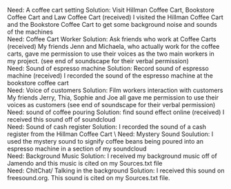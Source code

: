 Need: A coffee cart setting Solution: Visit Hillman Coffee Cart, Bookstore Coffee Cart and Law Coffee Cart (received)
          I visited the Hillman Coffee Cart and the Bookstore Coffee Cart to get some background noise and sounds of the                  machines\
Need: Coffee Cart Worker Solution: Ask friends who work at Coffee Carts (received)
            My friends Jenn and Michaela, who actually work for the coffee carts, gave me permission to use their voices as               the two main workers in my project. (see end of soundscape for their verbal permission) \
Need: Sound of espresso machine Solution: Record sound of espresso machine (received)
              I recorded the sound of the espresso machine at the bookstore coffee cart\
Need: Voice of customers Solution: Film workers interaction with customers
              My friends Jerry, Thia, Sophie and Joe all gave me permission to use their voices as customers (see end of                      soundscape for their verbal permission)\
Need: sound of coffee pouring Solution: find sound effect online (received)
                I received this sound off of soundcloud\
Need: Sound of cash register Solution: I recorded the sound of a cash register from the Hillman Coffee Cart \ 
Need: Mystery Sound Soulution: I used the mystery sound to signify coffee beans being poured into an espresso machine in a                    section of my soundcloud\
Need: Background Music Solution: I received my background music off of Jamendo and this music is cited on my Sources.txt file\
Need: ChitChat/ Talking in the background Solution: I received this sound on freesound.org. This sound is cited on my                         Sources.txt file. 
